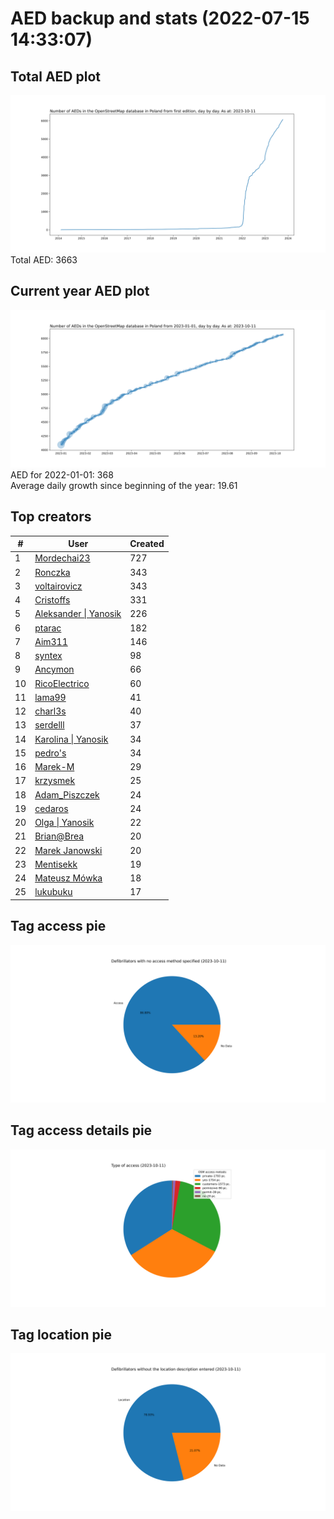 # AED backup and stats (2022-07-15 14:33:07)


## Total AED plot
![](report_data/total_aed.svg)
Total AED: 3663

## Current year AED plot
![](report_data/current_year_aed.svg)\
AED for 2022-01-01: 368\
Average daily growth since beginning of the year: 19.61

## Top creators
| # | User | Created |
| ------------- | ------------- | ------------- |
| 1 | [Mordechai23](<https://www.openstreetmap.org/user/Mordechai23>) | 727 |
| 2 | [Ronczka](<https://www.openstreetmap.org/user/Ronczka>) | 343 |
| 3 | [voltairovicz](<https://www.openstreetmap.org/user/voltairovicz>) | 343 |
| 4 | [Cristoffs](<https://www.openstreetmap.org/user/Cristoffs>) | 331 |
| 5 | [Aleksander &#124; Yanosik](<https://www.openstreetmap.org/user/Aleksander &#124; Yanosik>) | 226 |
| 6 | [ptarac](<https://www.openstreetmap.org/user/ptarac>) | 182 |
| 7 | [Aim311](<https://www.openstreetmap.org/user/Aim311>) | 146 |
| 8 | [syntex](<https://www.openstreetmap.org/user/syntex>) | 98 |
| 9 | [Ancymon](<https://www.openstreetmap.org/user/Ancymon>) | 66 |
| 10 | [RicoElectrico](<https://www.openstreetmap.org/user/RicoElectrico>) | 60 |
| 11 | [lama99](<https://www.openstreetmap.org/user/lama99>) | 41 |
| 12 | [charl3s](<https://www.openstreetmap.org/user/charl3s>) | 40 |
| 13 | [serdelll](<https://www.openstreetmap.org/user/serdelll>) | 37 |
| 14 | [Karolina &#124; Yanosik](<https://www.openstreetmap.org/user/Karolina &#124; Yanosik>) | 34 |
| 15 | [pedro's](<https://www.openstreetmap.org/user/pedro's>) | 34 |
| 16 | [Marek-M](<https://www.openstreetmap.org/user/Marek-M>) | 29 |
| 17 | [krzysmek](<https://www.openstreetmap.org/user/krzysmek>) | 25 |
| 18 | [Adam_Piszczek](<https://www.openstreetmap.org/user/Adam_Piszczek>) | 24 |
| 19 | [cedaros](<https://www.openstreetmap.org/user/cedaros>) | 24 |
| 20 | [Olga &#124; Yanosik](<https://www.openstreetmap.org/user/Olga &#124; Yanosik>) | 22 |
| 21 | [Brian@Brea](<https://www.openstreetmap.org/user/Brian@Brea>) | 20 |
| 22 | [Marek Janowski](<https://www.openstreetmap.org/user/Marek Janowski>) | 20 |
| 23 | [Mentisekk](<https://www.openstreetmap.org/user/Mentisekk>) | 19 |
| 24 | [Mateusz Mówka](<https://www.openstreetmap.org/user/Mateusz Mówka>) | 18 |
| 25 | [lukubuku](<https://www.openstreetmap.org/user/lukubuku>) | 17 |

## Tag access pie
![](report_data/tag_access.svg)

## Tag access details pie
![](report_data/tag_access_details.svg)

## Tag location pie
![](report_data/tag_location.svg)
